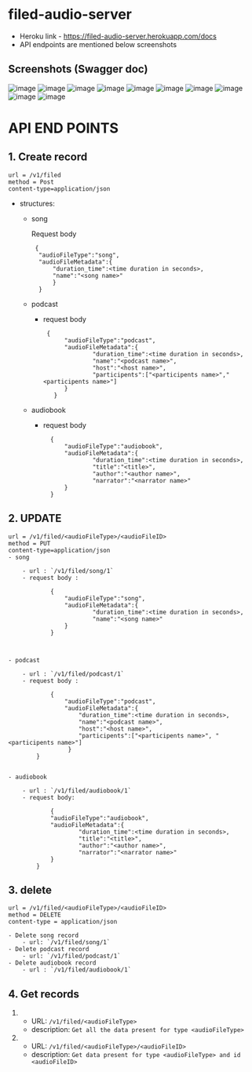 # filed-audio-server
- Heroku link - https://filed-audio-server.herokuapp.com/docs
- API endpoints are mentioned below screenshots

## Screenshots (Swagger doc)
![image](https://github.com/Azharsayyed5/filed-audio-server/blob/main/screenshot/one.png)
![image](https://github.com/Azharsayyed5/filed-audio-server/blob/main/screenshot/two.png)
![image](https://github.com/Azharsayyed5/filed-audio-server/blob/main/screenshot/one.png)
![image](https://github.com/Azharsayyed5/filed-audio-server/blob/main/screenshot/three.png)
![image](https://github.com/Azharsayyed5/filed-audio-server/blob/main/screenshot/four.png)
![image](https://github.com/Azharsayyed5/filed-audio-server/blob/main/screenshot/five.png)
![image](https://github.com/Azharsayyed5/filed-audio-server/blob/main/screenshot/six.png)
![image](https://github.com/Azharsayyed5/filed-audio-server/blob/main/screenshot/seven.png)
![image](https://github.com/Azharsayyed5/filed-audio-server/blob/main/screenshot/eight.png)
![image](https://github.com/Azharsayyed5/filed-audio-server/blob/main/screenshot/nine.png)

# API END POINTS

## 1. Create record
    url = /v1/filed
    method = Post
    content-type=application/json
    
   - structures:
        - song 
                
             Request body
                
               {
                "audioFileType":"song",
                "audioFileMetadata":{
                    "duration_time":<time duration in seconds>,
                    "name":"<song name>"
                    }
                }
        - podcast
            
            - request body
                   
                   {
                        "audioFileType":"podcast",
                        "audioFileMetadata":{
                                "duration_time":<time duration in seconds>,
                                "name":"<podcast name>",
                                "host":"<host name>",
                                "participents":["<participents name>","<participents name>"]
                        }
                     }      
        - audiobook
        
            - request body
            
                    {
                        "audioFileType":"audiobook",
                        "audioFileMetadata":{
                                "duration_time":<time duration in seconds>,
                                "title":"<title>",
                                "author":"<author name>",
                                "narrator":"<narrator name>"
                        }
                    }
                    
## 2. UPDATE

    url = /v1/filed/<audioFileType>/<audioFileID> 
    method = PUT
    content-type=application/json
    - song

        - url : `/v1/filed/song/1`
        - request body :

                {
                    "audioFileType":"song",
                    "audioFileMetadata":{
                            "duration_time":<time duration in seconds>,
                            "name":"<song name>"    
                    }
                }



    - podcast

        - url : `/v1/filed/podcast/1`
        - request body : 

                {
                    "audioFileType":"podcast",
                    "audioFileMetadata":{
                        "duration_time":<time duration in seconds>,
                        "name":"<podcast name>",
                        "host":"<host name>",
                        "participents":["<participents name>", "<participents name>"]    
                     }    
            }


    - audiobook

        - url : `/v1/filed/audiobook/1`       
        - request body:

                {
                "audioFileType":"audiobook",
                "audioFileMetadata":{
                        "duration_time":<time duration in seconds>,
                        "title":"<title>",
                        "author":"<author name>",
                        "narrator":"<narrator name>"  
                }
            }
## 3. delete
  
    url = /v1/filed/<audioFileType>/<audioFileID>
    method = DELETE
    content-type = application/json
    
    - Delete song record
        - url: `/v1/filed/song/1` 
    - Delete podcast record
        - url: `/v1/filed/podcast/1`
    - Delete audiobook record
        - url : `/v1/filed/audiobook/1`

## 4. Get records

   1. - URL:  `/v1/filed/<audioFileType>`
      - description: `Get all the data present for type <audioFileType>`
    
   2. - URL:  `/v1/filed/<audioFileType>/<audioFileID>`
      - description: `Get data present for type <audioFileType> and id <audioFileID>`    
